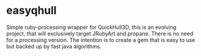 easyqhull
=========

Simple ruby-processing wrapper for QuickHull3D, this is an evolving project, that will exclusively target JRubyArt and propane. There is no need for a processing version. The intention is to create a gem that is easy to use but backed up by fast java algorithms.
